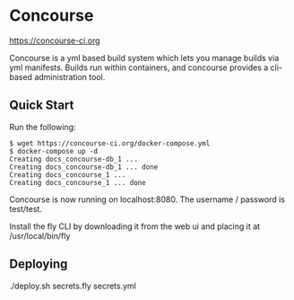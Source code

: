 # Concourse 

https://concourse-ci.org

Concourse is a yml based build system which lets you manage
builds via yml manifests.  Builds run within containers, and concourse
provides a cli-based administration tool.

## Quick Start

Run the following:
```
$ wget https://concourse-ci.org/docker-compose.yml
$ docker-compose up -d
Creating docs_concourse-db_1 ...
Creating docs_concourse-db_1 ... done
Creating docs_concourse_1 ...
Creating docs_concourse_1 ... done
```

Concourse is now running on localhost:8080. The username / password is test/test.

Install the fly CLI by downloading it from the web ui and placing it at /usr/local/bin/fly

## Deploying

./deploy.sh secrets.fly secrets.yml
